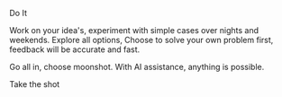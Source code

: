 Do It

Work on your idea's,
experiment with simple cases over nights and weekends.
Explore all options,
Choose to solve your own problem first, feedback will be accurate and fast.

Go all in, choose moonshot. With AI assistance, anything is possible.

Take the shot

